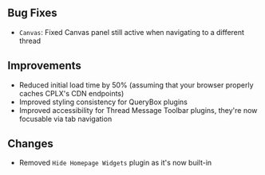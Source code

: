 ## Bug Fixes

- `Canvas`: Fixed Canvas panel still active when navigating to a different thread

## Improvements

- Reduced initial load time by 50% (assuming that your browser properly caches CPLX's CDN endpoints)
- Improved styling consistency for QueryBox plugins
- Improved accessibility for Thread Message Toolbar plugins, they're now focusable via tab navigation

## Changes

- Removed `Hide Homepage Widgets` plugin as it's now built-in
